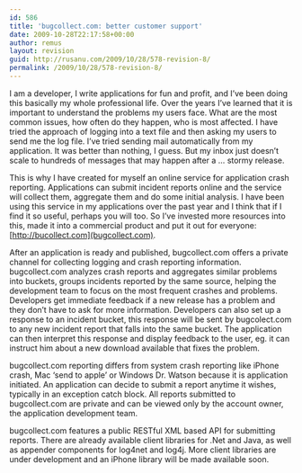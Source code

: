 ```yaml
---
id: 586
title: 'bugcollect.com: better customer support'
date: 2009-10-28T22:17:58+00:00
author: remus
layout: revision
guid: http://rusanu.com/2009/10/28/578-revision-8/
permalink: /2009/10/28/578-revision-8/
---
```

I am a developer, I write applications for fun and profit, and I&#8217;ve been doing this basically my whole professional life. Over the years I&#8217;ve learned that it is important to understand the problems my users face. What are the most common issues, how often do they happen, who is most affected. I have tried the approach of logging into a text file and then asking my users to send me the log file. I&#8217;ve tried sending mail automatically from my application. It was better than nothing, I guess. But my inbox just doesn&#8217;t scale to hundreds of messages that may happen after a &#8230; stormy release.

This is why I have created for myself an online service for application crash reporting. Applications can submit incident reports online and the service will collect them, aggregate them and do some initial analysis. I have been using this service in my applications over the past year and I think that if I find it so useful, perhaps you will too. So I&#8217;ve invested more resources into this, made it into a commercial product and put it out for everyone:[http://bucollect.com](bugcollect.com).

After an application is ready and published, bugcollect.com offers a private channel for collecting logging and crash reporting information. bugcollect.com analyzes crash reports and aggregates similar problems into buckets, groups incidents reported by the same source, helping the development team to focus on the most frequent crashes and problems. Developers get immediate feedback if a new release has a problem and they don&#8217;t have to ask for more information. Developers can also set up a response to an incident bucket, this response will be sent by bugcolect.com to any new incident report that falls into the same bucket. The application can then interpret this response and display feedback to the user, eg. it can instruct him about a new download available that fixes the problem.

bugcollect.com reporting differs from system crash reporting like iPhone crash, Mac &#8216;send to apple&#8217; or Windows Dr. Watson because it is application initiated. An application can decide to submit a report anytime it wishes, typically in an exception catch block. All reports submitted to bugcollect.com are private and can be viewed only by the account owner, the application development team.

bugcollect.com features a public RESTful XML based API for submitting reports. There are already available client libraries for .Net and Java, as well as appender components for log4net and log4j. More client libraries are under development and an iPhone library will be made available soon.